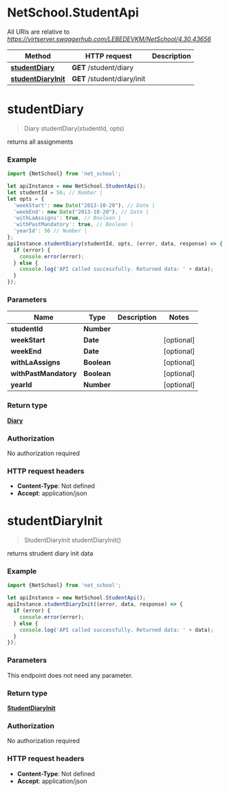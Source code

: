 # NetSchool.StudentApi

All URIs are relative to *https://virtserver.swaggerhub.com/LEBEDEVKM/NetSchool/4.30.43656*

Method | HTTP request | Description
------------- | ------------- | -------------
[**studentDiary**](StudentApi.md#studentDiary) | **GET** /student/diary | 
[**studentDiaryInit**](StudentApi.md#studentDiaryInit) | **GET** /student/diary/init | 

<a name="studentDiary"></a>
# **studentDiary**
> Diary studentDiary(studentId, opts)



returns all assignments

### Example
```javascript
import {NetSchool} from 'net_school';

let apiInstance = new NetSchool.StudentApi();
let studentId = 56; // Number | 
let opts = { 
  'weekStart': new Date("2013-10-20"), // Date | 
  'weekEnd': new Date("2013-10-20"), // Date | 
  'withLaAssigns': true, // Boolean | 
  'withPastMandatory': true, // Boolean | 
  'yearId': 56 // Number | 
};
apiInstance.studentDiary(studentId, opts, (error, data, response) => {
  if (error) {
    console.error(error);
  } else {
    console.log('API called successfully. Returned data: ' + data);
  }
});
```

### Parameters

Name | Type | Description  | Notes
------------- | ------------- | ------------- | -------------
 **studentId** | **Number**|  | 
 **weekStart** | **Date**|  | [optional] 
 **weekEnd** | **Date**|  | [optional] 
 **withLaAssigns** | **Boolean**|  | [optional] 
 **withPastMandatory** | **Boolean**|  | [optional] 
 **yearId** | **Number**|  | [optional] 

### Return type

[**Diary**](Diary.md)

### Authorization

No authorization required

### HTTP request headers

 - **Content-Type**: Not defined
 - **Accept**: application/json

<a name="studentDiaryInit"></a>
# **studentDiaryInit**
> StudentDiaryInit studentDiaryInit()



returns strudent diary init data

### Example
```javascript
import {NetSchool} from 'net_school';

let apiInstance = new NetSchool.StudentApi();
apiInstance.studentDiaryInit((error, data, response) => {
  if (error) {
    console.error(error);
  } else {
    console.log('API called successfully. Returned data: ' + data);
  }
});
```

### Parameters
This endpoint does not need any parameter.

### Return type

[**StudentDiaryInit**](StudentDiaryInit.md)

### Authorization

No authorization required

### HTTP request headers

 - **Content-Type**: Not defined
 - **Accept**: application/json

